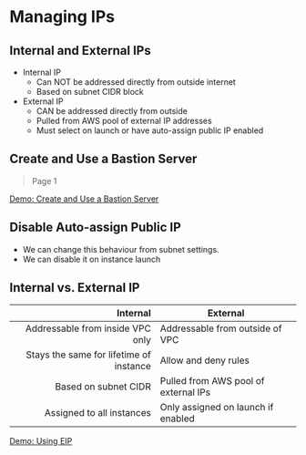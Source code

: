 # Managing IPs

## Internal and External IPs

- Internal IP
    - Can NOT be addressed directly from outside internet
    - Based on subnet CIDR block
- External IP
    - CAN be addressed directly from outside 
    - Pulled from AWS pool of external IP addresses
    - Must select on launch or have auto-assign public IP enabled

## Create and Use a Bastion Server

> Page 1

[Demo: Create and Use a Bastion Server](./demos/01-bastion-server.md)

## Disable Auto-assign Public IP

- We can change this behaviour from subnet settings.
- We can disable it on instance launch

## Internal vs. External IP

|                                                  Internal | External                                                                   |
|----------------------------------------------------------:|----------------------------------------------------------------------------|
|                          Addressable from inside VPC only | Addressable from outside of VPC                                            |
|                   Stays the same for lifetime of instance | Allow and deny rules                                                       |
|                                      Based on subnet CIDR | Pulled from AWS pool of external IPs                                       |
|                                 Assigned to all instances | Only assigned on launch if enabled                                         |

[Demo: Using EIP](./demos/02-eip.md)